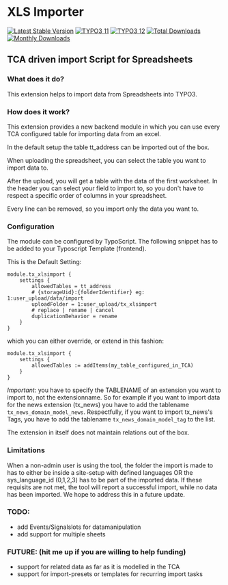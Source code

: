 # XLS Importer

[![Latest Stable Version](https://poser.pugx.org/sudhaus7/xlsimport/v/stable.svg)](https://extensions.typo3.org/extension/xlsimport/)
[![TYPO3 11](https://img.shields.io/badge/TYPO3-11-orange.svg)](https://get.typo3.org/version/11)
[![TYPO3 12](https://img.shields.io/badge/TYPO3-11-green.svg)](https://get.typo3.org/version/12)
[![Total Downloads](https://poser.pugx.org/sudhaus7/logformatter/d/total.svg)](https://packagist.org/packages/sudhaus7/xlsimport)
[![Monthly Downloads](https://poser.pugx.org/sudhaus7/xlsimport/d/monthly)](https://packagist.org/packages/sudhaus7/logformatter)

## TCA driven import Script for Spreadsheets

### What does it do?

This extension helps to import data from Spreadsheets into TYPO3.

### How does it work?

This extension provides a new backend module in which you can use every TCA configured
table for importing data from an excel.

In the default setup the table tt_address can be imported out of the box.

When uploading the spreadsheet, you can select
the table you want to import data to.

After the upload, you will get a table with the data of the first worksheet. In the header
you can select your field to import to, so you don't have to respect a specific order of columns in your spreadsheet.

Every line can be removed, so you import only the data you want to.

### Configuration

The module can be configured by TypoScript. The following snippet has to be added to your Typoscript Template (frontend).

This is the Default Setting:
```
module.tx_xlsimport {
    settings {
        allowedTables = tt_address
        # {storageUid}:{folderIdentifier} eg: 1:user_upload/data/import
        uploadFolder = 1:user_upload/tx_xlsimport
        # replace | rename | cancel
        duplicationBehavior = rename
    }
}
```
which you can either override, or extend in this fashion:

```
module.tx_xlsimport {
    settings {
        allowedTables := addItems(my_table_configured_in_TCA)
    }
}
```

*Important*: you have to specify the TABLENAME of an extension you want to import to, not the extensionname. So for example if you want to import data for the news extension (tx_news) you have to add the tablename `tx_news_domain_model_news`. Respectfully, if you want to import tx_news's Tags, you have to add the tablename `tx_news_domain_model_tag` to the list.

The extension in itself does not maintain relations out of the box.

### Limitations

When a non-admin user is using the tool, the folder the import is made to has to either be inside a site-setup with defined languages OR the sys_language_id (0,1,2,3) has to be part of the imported data. If these requisits are not met, the tool will report a successful import, while no data has been imported. We hope to address this in a future update.

### TODO:
- add Events/Signalslots for datamanipulation
- add support for multiple sheets

### FUTURE: (hit me up if you are willing to help funding)
- support for related data as far as it is modelled in the TCA
- support for import-presets or templates for recurring import tasks
